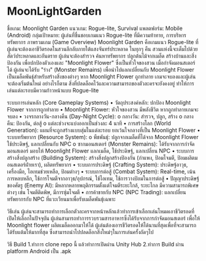 # MoonLightGarden

ชื่อเกม: Moonlight Garden 
แนวเกม: Rogue-lite, Survival 
แพลตฟอร์ม: Mobile (Android) 
กลุ่มเป้าหมาย: ผู้เล่นที่ชื่นชอบเกมแนว Rogue-lite ที่มีความท้าทาย, การบริหารทรัพยากร
ภาพรวมเกม (Game Overview)
Moonlight Garden คือเกมแนว Rogue-lite ที่ผู้เล่นจะต้องเอาชีวิตรอดในสวนลึกลับภายใต้แสงจันทร์ประหลาด ในทุกๆ คืน สวนแห่งนี้จะเต็มไปด้วยสัตว์ประหลาดและอันตราย ผู้เล่นจะต้องสำรวจ ค้นหาทรัพยากร ปลูกต้นไม้จากเมล็ด สร้างบ้านและสิ่งป้องกัน เพื่อปกป้องตัวเองและ "Moonlight Flower" ซึ่งเป็นหัวใจของสวน เมื่อกำจัดมอนสเตอร์ได้ ผู้เล่นจะได้รับ "ร่าง" (Monster Remains) เพื่อนำไปแลกเปลี่ยนกับ Moonlight Flower เป็นเมล็ดพันธุ์สำหรับสร้างสิ่งของต่างๆ หาก Moonlight Flower ถูกทำลาย เกมจะจบลงและผู้เล่นจะต้องเริ่มต้นใหม่ อย่างไรก็ตาม สิ่งที่ปลดล็อคไว้และความสามารถของตัวละครจะยังคงอยู่ ทำให้การเล่นแต่ละรอบมีความก้าวหน้าแบบ Rogue-lite

ระบบการเล่นหลัก (Core Gameplay Systems)
•	วัตถุประสงค์หลัก: ปกป้อง Moonlight Flower จากการถูกทำลาย
•	Moonlight Flower: หัวใจของสวน มีพลังชีวิต หากถูกทำลายเกมจะจบลง
•	วงจรกลางวัน-กลางคืน (Day-Night Cycle):
o	กลางวัน: สำรวจ, ปลูก, สร้าง
o	กลางคืน: ป้องกัน, ต่อสู้
o	แต่ละช่วงจะแบ่งออกเป็นช่วงละ 4 นาที
•	การสร้างโลก (World Generation): แผนที่จะถูกสร้างแบบสุ่มในแต่ละรอบ ยกเว้นใจกลางที่เป็น Moonlight Flower
•	ระบบทรัพยากร (Resource System):
o	พืชพันธุ์: ปลูกจากเมล็ดที่ได้จาก Moonlight Flower ใช้ประดิษฐ์, แลกเปลี่ยนกับ NPC
o	ซากมอนสเตอร์ (Monster Remains): ได้รับจากการกำจัดมอนสเตอร์ มอบให้ Moonlight Flower แลกเมล็ด, ใช้ประดิษฐ์, แลกเปลี่ยน NPC
•	ระบบการสร้างสิ่งปลูกสร้าง (Building System): สร้างสิ่งปลูกสร้างป้องกัน (กำแพง, ป้อมโจมตี, ป้อมผลิตมอนสเตอร์ฝ่ายเรา), ผลิตทรัพยากร
•	ระบบการประดิษฐ์ (Crafting System): ประดิษฐ์อาวุธ, เครื่องมือ, ไอเทมช่วยเหลือ, ป้อมต่างๆ
•	ระบบการต่อสู้ (Combat System): Real-time, เน้นการหลบหลีก, ใช้การโจมตีจากอาวุธ/อุปกรณ์, ใช้ไอเทม, ใช้การวางป้อมในการต่อสู้
•	ปัญญาประดิษฐ์ของศัตรู (Enemy AI): มีหลากหลายพฤติกรรมตั้งแต่โจมตีระยะใกล้, ระยะไกล มีความสามารถพิเศษต่างๆ เช่น โจมตีติดพิษ, มีการซุ่มโจมตี
•	การค้าขายกับ NPC (NPC Trading): แลกเปลี่ยนทรัพยากรกับ NPC ที่แวะเวียนมาเพื่อรับเมล็ดพันธุ์เฉพาะ


วิธีเล่น
ผู้เล่นจะสามารถทำการเลือกตัวละครจากหน้าหลักแล้วทำการเข้าเลือกเล่นโหมดเอาชีวิตรอดที่เปิดให้เลือกในปัจจุบัน
ผู้เล่นสามารถทำการรวบรวมสารอาหารซึ่งได้รับจากการกำจัดมอนสเตอร์ เพื่อให้ Moonlight flower ผลิตเมล็ดออกมาให้ได้
ผู้เล่นต้องเอารชีวิตรอดให้ได้นานที่สุดเพื่อที่จะสามารถได้รับแต้มให้มากที่สุด ซึ่งสามารถนำไปปลดล็อกสิ่งใหม่ๆในการเล่นครั้งถัดๆไป

วิธี Build
1.ทำการ clone repo นี้ แล้วทำการเปิดผ่าน Unity Hub
2.ทำการ Build ผ่าน platform Android เป็น .apk 
